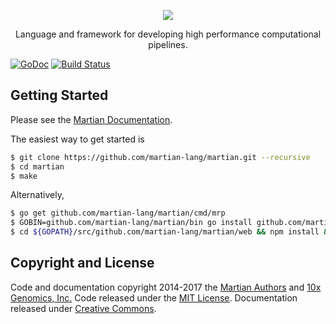 <p align="center">
  <a href="http://martian-lang.org">
    <img src="https://avatars0.githubusercontent.com/u/16513506?v=4&s=200">
  </a>
  <p align="center">
    Language and framework for developing high performance computational pipelines.
  </p>
</p>

[![GoDoc](https://godoc.org/github.com/martian-lang/martian?status.svg)](https://godoc.org/github.com/martian-lang/martian) [![Build Status](https://travis-ci.org/martian-lang/martian.svg?branch=master)](https://travis-ci.org/martian-lang/martian)

## Getting Started
Please see the [Martian Documentation](http://martian-lang.org).

The easiest way to get started is
```sh
$ git clone https://github.com/martian-lang/martian.git --recursive
$ cd martian
$ make
```

Alternatively,
```sh
$ go get github.com/martian-lang/martian/cmd/mrp
$ GOBIN=github.com/martian-lang/martian/bin go install github.com/martian-lang/martian/cmd/...
$ cd ${GOPATH}/src/github.com/martian-lang/martian/web && npm install && gulp
```


## Copyright and License
Code and documentation copyright 2014-2017 the [Martian Authors](https://github.com/martian-lang/martian/graphs/contributors) and [10x Genomics, Inc.](https://10xgenomics.com) Code released under the [MIT License](https://github.com/martian-lang/martian/blob/master/LICENSE). Documentation released under [Creative Commons](https://github.com/martian-lang/martian-docs/blob/master/LICENSE).
